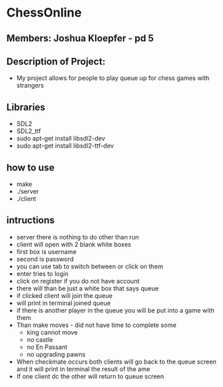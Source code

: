 # ChessOnline

## Members: Joshua Kloepfer - pd 5

## Description of Project:
- My project allows for people to play queue up for chess games with strangers
## Libraries
- SDL2
- SDL2_ttf
- sudo apt-get install libsdl2-dev
- sudo apt-get install libsdl2-ttf-dev
## how to use
- make
- ./server
- ./client
## intructions
- server there is nothing to do other than run
- client will open with 2 blank white boxes
- first box is username
- second is password
- you can use tab to switch between or click on them
- enter tries to login
- click on register if you do not have account
- there will than be just a white box that says queue
- if clicked client will join the queue
- will print in terminal joined queue
- if there is another player in the queue you will be put into a game with them
- Than make moves - did not have time to complete some
  - king cannot move
  - no castle
  - no En Passant
  - no upgrading pawns
- When checkmate occurs both clients will go back to the queue screen and it will print in terminal the result of the ame
- If one client dc the other will return to queue screen
